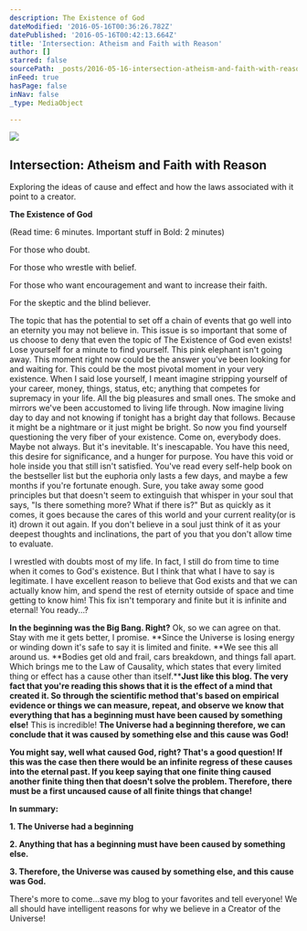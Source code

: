 ```yaml
---
description: The Existence of God
dateModified: '2016-05-16T00:36:26.782Z'
datePublished: '2016-05-16T00:42:13.664Z'
title: 'Intersection: Atheism and Faith with Reason'
author: []
starred: false
sourcePath: _posts/2016-05-16-intersection-atheism-and-faith-with-reason.md
inFeed: true
hasPage: false
inNav: false
_type: MediaObject

---
```

<article style=""><img src="https://the-grid-user-content.s3-us-west-2.amazonaws.com/8acd8246-6b36-4f1d-94e5-6dfe76451c4e.jpg" /><h1>Intersection: Atheism and Faith with Reason</h1><p>Exploring the ideas of cause and effect and how the laws associated with it point to a creator.</p></article>

**The Existence of God**

(Read time: 6 minutes. Important stuff in Bold: 2 minutes)

For those who doubt.

For those who wrestle with belief.

For those who want encouragement and want to increase their faith.

For the skeptic and the blind believer.

The topic that has the potential to set off a chain of events that go well into an eternity you may not believe in. This issue is so important that some of us choose to deny that even the topic of The Existence of God even exists! Lose yourself for a minute to find yourself. This pink elephant isn't going away. This moment right now could be the answer you've been looking for and waiting for. This could be the most pivotal moment in your very existence. When I said lose yourself, I meant imagine stripping yourself of your career, money, things, status, etc; anything that competes for supremacy in your life. All the big pleasures and small ones. The smoke and mirrors we've been accustomed to living life through. Now imagine living day to day and not knowing if tonight has a bright day that follows. Because it might be a nightmare or it just might be bright. So now you find yourself questioning the very fiber of your existence. Come on, everybody does. Maybe not always. But it's inevitable. It's inescapable. You have this need, this desire for significance, and a hunger for purpose. You have this void or hole inside you that still isn't satisfied. You've read every self-help book on the bestseller list but the euphoria only lasts a few days, and maybe a few months if you're fortunate enough. Sure, you take away some good principles but that doesn't seem to extinguish that whisper in your soul that says, "Is there something more? What if there is?" But as quickly as it comes, it goes because the cares of this world and your current reality(or is it) drown it out again. If you don't believe in a soul just think of it as your deepest thoughts and inclinations, the part of you that you don't allow time to evaluate.

I wrestled with doubts most of my life. In fact, I still do from time to time when it comes to God's existence. But I think that what I have to say is legitimate. I have excellent reason to believe that God exists and that we can actually know him, and spend the rest of eternity outside of space and time getting to know him! This fix isn't temporary and finite but it is infinite and eternal! You ready...?

**In the beginning was the Big Bang. Right?** Ok, so we can agree on that. Stay with me it gets better, I promise. **Since the Universe is losing energy or winding down it's safe to say it is limited and finite. **We see this all around us. **Bodies get old and frail, cars breakdown, and things fall apart. Which brings me to the Law of Causality, which states that every limited thing or effect has a cause other than itself.****Just like this blog. The very fact that you're reading this shows that it is the effect of a mind that created it. So through the scientific method that's based on empirical evidence or things we can measure, repeat, and observe we know that everything that has a beginning must have been caused by something else!** This is incredible! **The Universe had a beginning therefore, we can conclude that it was caused by something else and this cause was God!**

**You might say, well what caused God, right? That's a good question! If this was the case then there would be an infinite regress of these causes into the eternal past. If you keep saying that one finite thing caused another finite thing then that doesn't solve the problem. Therefore, there must be a first uncaused cause of all finite things that change!**

**In summary:**

**1\. The Universe had a beginning**

**2\. Anything that has a beginning must have been caused by something else.**

**3\. Therefore, the Universe was caused by something else, and this cause was God.**

There's more to come...save my blog to your favorites and tell everyone! We all should have intelligent reasons for why we believe in a Creator of the Universe!